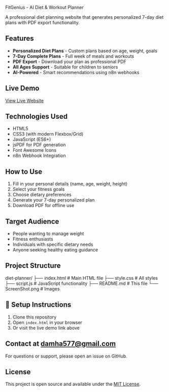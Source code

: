  FitGenius - AI Diet & Workout Planner

A professional diet planning website that generates personalized 7-day diet plans with PDF export functionality.

##  Features

- **Personalized Diet Plans** - Custom plans based on age, weight, goals
- **7-Day Complete Plans** - Full week of meals and workouts
- **PDF Export** - Download your plan as professional PDF
- **All Ages Support** - Suitable for children to seniors
- **AI-Powered** - Smart recommendations using n8n webhooks

##  Live Demo

[View Live Website](https://your-username.github.io/your-repo-name)

##  Technologies Used

- HTML5
- CSS3 (with modern Flexbox/Grid)
- JavaScript (ES6+)
- jsPDF for PDF generation
- Font Awesome Icons
- n8n Webhook Integration

##  How to Use

1. Fill in your personal details (name, age, weight, height)
2. Select your fitness goals
3. Choose dietary preferences
4. Generate your 7-day personalized plan
5. Download PDF for offline use

##  Target Audience

- People wanting to manage weight
- Fitness enthusiasts
- Individuals with specific dietary needs
- Anyone seeking healthy eating guidance

##  Project Structure
diet-planner/
├── index.html # Main HTML file
├── style.css # All styles
├── script.js # JavaScript functionality
├── README.md # This file
└── ScreenShot.png # Images 

## 🔧 Setup Instructions

1. Clone this repository
2. Open `index.html` in your browser
3. Or visit the live demo link above

##  Contact at damha577@gmail.com

For questions or support, please open an issue on GitHub.

##  License

This project is open source and available under the [MIT License](LICENSE).
